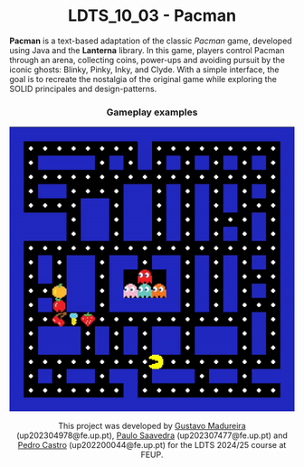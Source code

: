 <h1 align="center">LDTS_10_03 - Pacman</h1>

**Pacman** is a text-based adaptation of the classic *Pacman* game, developed using Java and the **Lanterna** library.
In this game, players control Pacman through an arena, collecting coins, power-ups and avoiding pursuit by the iconic
ghosts: Blinky, Pinky, Inky, and Clyde. With a simple interface, the goal is to recreate the
nostalgia of the original game while exploring the SOLID principales and design-patterns.

<h3 align="center">Gameplay examples</h3>

<p align="center">
    <img src="docs/resources/screenshots/game-demo.gif" alt="Game demonstration">
</p>

<p align="center">This project was developed by <a href="https://github.com/GustavoCMadureira">Gustavo Madureira</a> (up202304978@fe.up.pt), <a href="https://github.com/PauloSaa29">Paulo Saavedra</a> (up202307477@fe.up.pt) and <a href="https://github.com/peucastro">Pedro Castro</a> (up202200044@fe.up.pt) for the LDTS 2024/25 course at FEUP.</p>
